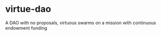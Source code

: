 # virtue-dao
A DAO with no proposals, virtuous swarms on a mission with continuous endowment funding
